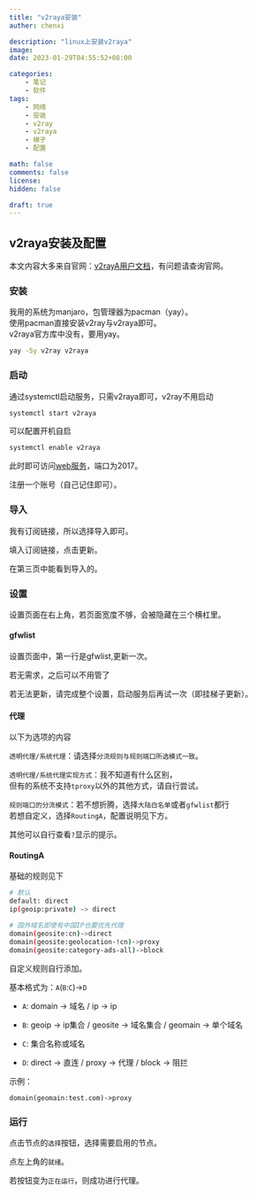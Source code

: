 ```yaml
---
title: "v2raya安装"
auther: chenxi

description: "linux上安装v2raya"
image: 
date: 2023-01-29T04:55:52+08:00

categories:
    - 笔记
    - 软件
tags:
    - 网络
    - 安装
    - v2ray
    - v2raya
    - 梯子
    - 配置

math: false
comments: false
license: 
hidden: false

draft: true
---
```


## v2raya安装及配置

本文内容大多来自官网：[v2rayA用户文档](https://v2raya.org/docs/prologue/quick-start/)，有问题请查询官网。

### 安装

我用的系统为manjaro，包管理器为pacman（yay）。\
使用pacman直接安装v2ray与v2raya即可。\
v2raya官方库中没有，要用yay。

```bash
yay -Sy v2ray v2raya
```

### 启动

通过systemctl启动服务，只需v2raya即可，v2ray不用启动

```bash
systemctl start v2raya
```

可以配置开机自启

```bash
systemctl enable v2raya
```

此时即可访问[web服务](http://127.0.0.1:2017)，端口为2017。

注册一个账号（自己记住即可）。

### 导入

我有订阅链接，所以选择导入即可。

填入订阅链接，点击更新。

在第三页中能看到导入的。

### 设置

设置页面在右上角，若页面宽度不够，会被隐藏在三个横杠里。

#### gfwlist

设置页面中，第一行是gfwlist,更新一次。

若无需求，之后可以不用管了

若无法更新，请完成整个设置，启动服务后再试一次（即挂梯子更新）。

#### 代理

以下为选项的内容

`透明代理/系统代理`：请选择`分流规则与规则端口所选模式一致`。

`透明代理/系统代理实现方式`：我不知道有什么区别，\
但有的系统不支持`tproxy`以外的其他方式，请自行尝试。

`规则端口的分流模式`：若不想折腾，选择`大陆白名单`或者`gfwlist`都行\
若想自定义，选择`RoutingA`，配置说明见下方。

其他可以自行查看`?`显示的提示。

#### RoutingA

基础的规则见下

```bash
# 默认
default: direct
ip(geoip:private) -> direct

# 国外域名即使有中国IP也要优先代理
domain(geosite:cn)->direct
domain(geosite:geolocation-!cn)->proxy
domain(geosite:category-ads-all)->block
```

自定义规则自行添加。

基本格式为：`A`(`B`:`C`)->`D`

- `A`: domain -> 域名 / ip -> ip

- `B`: geoip -> ip集合 / geosite -> 域名集合 / geomain -> 单个域名

- `C`: 集合名称或域名

- `D`: direct -> 直连 / proxy -> 代理 / block -> 阻拦

示例：

```
domain(geomain:test.com)->proxy
```

### 运行

点击节点的`选择`按钮，选择需要启用的节点。

点左上角的`就绪`。

若按钮变为`正在运行`，则成功进行代理。

